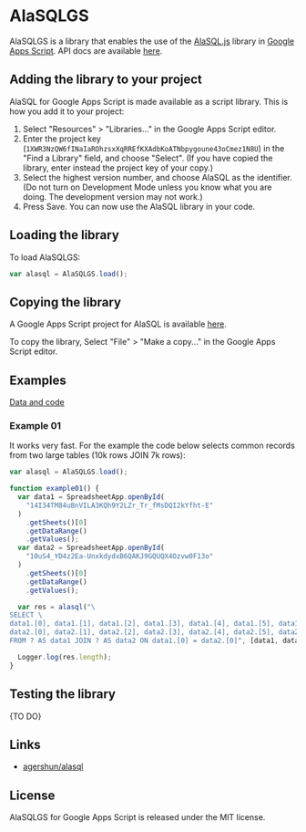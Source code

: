 # AlaSQLGS

AlaSQLGS is a library that enables the use of the [AlaSQL.js](http://alasql.org) library in [Google Apps Script](https://developers.google.com/apps-script/).
API docs are available [here](https://script.google.com/macros/library/versions/d/1XWR3NzQW6fINaIaROhzsxXqRREfKXAdbKoATNbpygoune43oCmez1N8U).

## Adding the library to your project

AlaSQL for Google Apps Script is made available as a script library. This is how you add it to your project:

1. Select "Resources" > "Libraries..." in the Google Apps Script editor.
2. Enter the project key (`1XWR3NzQW6fINaIaROhzsxXqRREfKXAdbKoATNbpygoune43oCmez1N8U`) in the "Find a Library" field, and choose "Select". (If you have copied the library, enter instead the project key of your copy.)
3. Select the highest version number, and choose AlaSQL as the identifier. (Do not turn on Development Mode unless you know what you are doing. The development version may not work.)
4. Press Save. You can now use the AlaSQL library in your code.

## Loading the library

To load AlaSQLGS:

```js
var alasql = AlaSQLGS.load();
```

## Copying the library

A Google Apps Script project for AlaSQL is available [here](https://script.google.com/d/1XWR3NzQW6fINaIaROhzsxXqRREfKXAdbKoATNbpygoune43oCmez1N8U/edit?usp=sharing).

To copy the library, Select "File" > "Make a copy..." in the Google
Apps Script editor.

## Examples

[Data and code](https://drive.google.com/drive/folders/1iG34CHDVBIwqG8yOcjJYHl3gx1IsTzOJ?usp=sharing)

### Example 01

It works very fast. For the example the code below selects common records from two large tables (10k rows JOIN 7k rows):

```js
var alasql = AlaSQLGS.load();

function example01() {
  var data1 = SpreadsheetApp.openById(
    "14I34TM84uBnVILA3KQh9Y2LZr_Tr_fMsDQI2kYfht-E"
  )
    .getSheets()[0]
    .getDataRange()
    .getValues();
  var data2 = SpreadsheetApp.openById(
    "10uS4_YD4z2Ea-UnxkdydxB6QAKJ9GQUQX4Ozvw0F13o"
  )
    .getSheets()[0]
    .getDataRange()
    .getValues();

  var res = alasql("\
SELECT \
data1.[0], data1.[1], data1.[2], data1.[3], data1.[4], data1.[5], data1.[6], data1.[7], data1.[8], data1.[9], data1.[10],\
data2.[0], data2.[1], data2.[2], data2.[3], data2.[4], data2.[5], data2.[6], data2.[7], data2.[8], data2.[9] \
FROM ? AS data1 JOIN ? AS data2 ON data1.[0] = data2.[0]", [data1, data2]);

  Logger.log(res.length);
}
```

## Testing the library

{TO DO}

## Links

- [agershun/alasql](https://github.com/agershun/alasql)

## License

AlaSQLGS for Google Apps Script is released under the MIT license.
